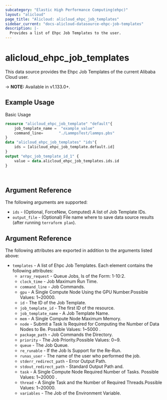 ```yaml
---
subcategory: "Elastic High Performance Computing(ehpc)"
layout: "alicloud"
page_title: "Alicloud: alicloud_ehpc_job_templates"
sidebar_current: "docs-alicloud-datasource-ehpc-job-templates"
description: |-
  Provides a list of Ehpc Job Templates to the user.
---
```


# alicloud\_ehpc\_job\_templates

This data source provides the Ehpc Job Templates of the current Alibaba Cloud user.

-> **NOTE:** Available in v1.133.0+.

## Example Usage

Basic Usage

```terraform
resource "alicloud_ehpc_job_template" "default"{
	job_template_name =  "example_value"
	command_line=       "./LammpsTest/lammps.pbs"
}
data "alicloud_ehpc_job_templates" "ids"{
	ids = [alicloud_ehpc_job_template.default.id]
}
output "ehpc_job_template_id_1" {
	value = data.alicloud_ehpc_job_templates.ids.id
}

            
```

## Argument Reference

The following arguments are supported:

* `ids` - (Optional, ForceNew, Computed)  A list of Job Template IDs.
* `output_file` - (Optional) File name where to save data source results (after running `terraform plan`).

## Argument Reference

The following attributes are exported in addition to the arguments listed above:

* `templates` - A list of Ehpc Job Templates. Each element contains the following attributes:
	* `array_request` - Queue Jobs, Is of the Form: 1-10:2.
	* `clock_time` - Job Maximum Run Time.
	* `command_line` - Job Commands.
	* `gpu` - A Single Compute Node Using the GPU Number.Possible Values: 1~20000.
	* `id` - The ID of the Job Template.
	* `job_template_id` - The first ID of the resource.
	*  `job_template_name` - A Job Template Name.
	* `mem` - A Single Compute Node Maximum Memory.
	* `node` - Submit a Task Is Required for Computing the Number of Data Nodes to Be. Possible Values: 1~5000 .
	* `package_path` - Job Commands the Directory.
	* `priority` - The Job Priority.Possible Values: 0~9.
	* `queue` - The Job Queue.
	* `re_runable` - If the Job Is Support for the Re-Run.
	* `runas_user` - The name of the user who performed the job.
	* `stderr_redirect_path` - Error Output Path.
	* `stdout_redirect_path` - Standard Output Path and.
	* `task` - A Single Compute Node Required Number of Tasks. Possible Values: 1~20000 .
	* `thread` - A Single Task and the Number of Required Threads.Possible Values: 1~20000.
	* `variables` - The Job of the Environment Variable.